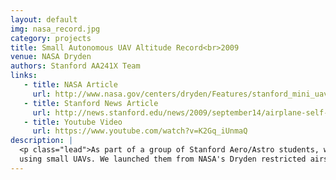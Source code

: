 ```yaml
---
layout: default
img: nasa_record.jpg
category: projects
title: Small Autonomous UAV Altitude Record<br>2009
venue: NASA Dryden
authors: Stanford AA241X Team
links:
   - title: NASA Article
     url: http://www.nasa.gov/centers/dryden/Features/stanford_mini_uav_prt.htm
   - title: Stanford News Article
     url: http://news.stanford.edu/news/2009/september14/airplane-self-pilot-091809.html
   - title: Youtube Video
     url: https://www.youtube.com/watch?v=K2Gq_iUnmaQ  
description: |
  <p class="lead">As part of a group of Stanford Aero/Astro students, we set an altitude record
  using small UAVs. We launched them from NASA's Dryden restricted airspace.</p>
---
```

